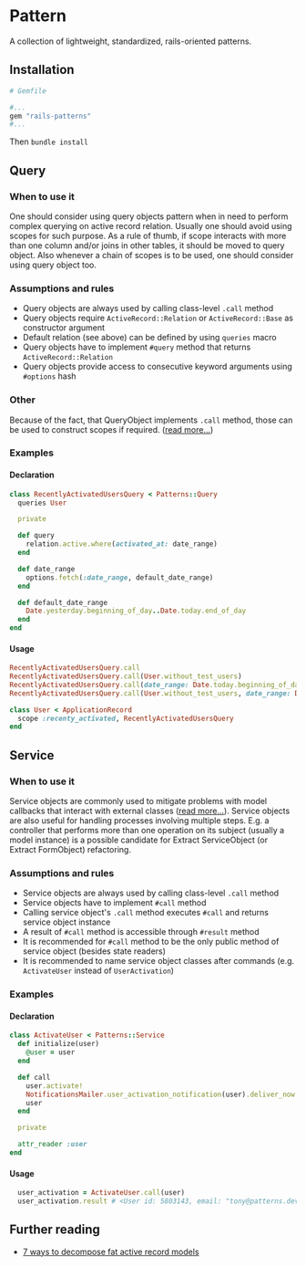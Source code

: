 # Pattern

A collection of lightweight, standardized, rails-oriented patterns.

## Installation

```ruby
# Gemfile

#...
gem "rails-patterns"
#...
```

Then `bundle install`

## Query
 
### When to use it

One should consider using query objects pattern when in need to perform complex querying on active record relation. 
Usually one should avoid using scopes for such purpose. 
As a rule of thumb, if scope interacts with more than one column and/or joins in other tables, it should be moved to query object.
Also whenever a chain of scopes is to be used, one should consider using query object too.

### Assumptions and rules

* Query objects are always used by calling class-level `.call` method
* Query objects require `ActiveRecord::Relation` or `ActiveRecord::Base` as constructor argument
* Default relation (see above) can be defined by using `queries` macro
* Query objects have to implement `#query` method that returns `ActiveRecord::Relation`
* Query objects provide access to consecutive keyword arguments using `#options` hash

### Other

Because of the fact, that QueryObject implements `.call` method, those can be used to construct scopes if required. ([read more...](http://craftingruby.com/posts/2015/06/29/query-objects-through-scopes.html))

### Examples

#### Declaration

```ruby
class RecentlyActivatedUsersQuery < Patterns::Query
  queries User

  private

  def query
    relation.active.where(activated_at: date_range)
  end

  def date_range
    options.fetch(:date_range, default_date_range)
  end

  def default_date_range
    Date.yesterday.beginning_of_day..Date.today.end_of_day
  end
end
```

#### Usage

```ruby
RecentlyActivatedUsersQuery.call
RecentlyActivatedUsersQuery.call(User.without_test_users)
RecentlyActivatedUsersQuery.call(date_range: Date.today.beginning_of_day..Date.today.end_of_day)
RecentlyActivatedUsersQuery.call(User.without_test_users, date_range: Date.today.beginning_of_day..Date.today.end_of_day)

class User < ApplicationRecord
  scope :recenty_activated, RecentlyActivatedUsersQuery
end
```

## Service

### When to use it

Service objects are commonly used to mitigate problems with model callbacks that interact with external classes ([read more...](http://samuelmullen.com/2013/05/the-problem-with-rails-callbacks/)).
Service objects are also useful for handling processes involving multiple steps. E.g. a controller that performs more than one operation on its subject (usually a model instance) is a possible candidate for Extract ServiceObject (or Extract FormObject) refactoring.

### Assumptions and rules

* Service objects are always used by calling class-level `.call` method
* Service objects have to implement `#call` method
* Calling service object's `.call` method executes `#call` and returns service object instance
* A result of `#call` method is accessible through `#result` method
* It is recommended for `#call` method to be the only public method of service object (besides state readers)
* It is recommended to name service object classes after commands (e.g. `ActivateUser` instead of `UserActivation`)

### Examples

#### Declaration

```ruby
class ActivateUser < Patterns::Service
  def initialize(user)
    @user = user
  end

  def call
    user.activate!
    NotificationsMailer.user_activation_notification(user).deliver_now
    user
  end

  private

  attr_reader :user
end
```

#### Usage

```ruby
  user_activation = ActivateUser.call(user)
  user_activation.result # <User id: 5803143, email: "tony@patterns.dev ...
```

## Further reading

* [7 ways to decompose fat active record models](http://blog.codeclimate.com/blog/2012/10/17/7-ways-to-decompose-fat-activerecord-models/)
